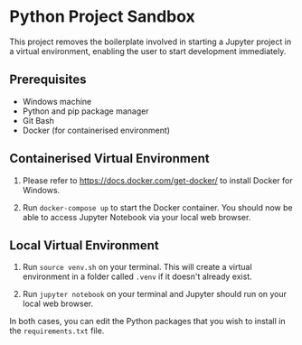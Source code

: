 # Python Project Sandbox

This project removes the boilerplate involved in starting a Jupyter project in a virtual environment, enabling the user to start development immediately. 

## Prerequisites

- Windows machine
- Python and pip package manager
- Git Bash
- Docker (for containerised environment)

## Containerised Virtual Environment

1. Please refer to https://docs.docker.com/get-docker/ to install Docker for Windows. 

2. Run `docker-compose up` to start the Docker container. You should now be able to access Jupyter Notebook via your local web browser. 

## Local Virtual Environment

1. Run `source venv.sh` on your terminal. This will create a virtual environment in a folder called `.venv` if it doesn't already exist. 

2. Run `jupyter notebook` on your terminal and Jupyter should run on your local web browser. 


In both cases, you can edit the Python packages that you wish to install in the `requirements.txt` file. 